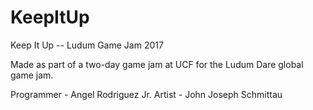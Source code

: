 # KeepItUp
Keep It Up -- Ludum Game Jam 2017

Made as part of a two-day game jam at UCF for the Ludum Dare global game jam.

Programmer - Angel Rodriguez Jr.
Artist - John Joseph Schmittau


